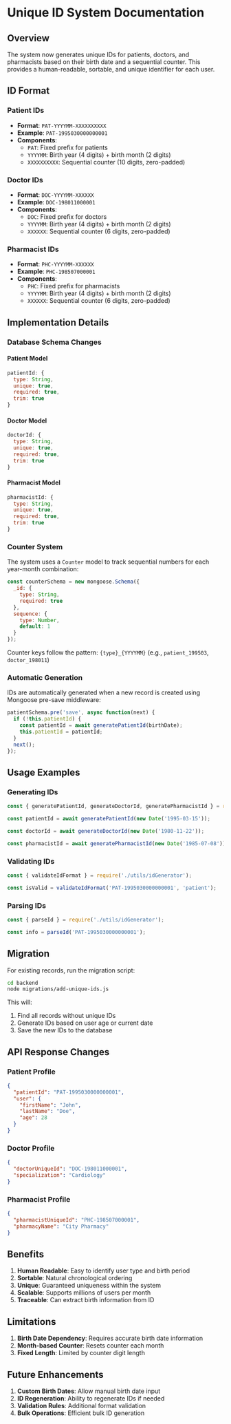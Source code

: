 # Unique ID System Documentation

## Overview

The system now generates unique IDs for patients, doctors, and pharmacists based on their birth date and a sequential counter. This provides a human-readable, sortable, and unique identifier for each user.

## ID Format

### Patient IDs
- **Format**: `PAT-YYYYMM-XXXXXXXXXX`
- **Example**: `PAT-1995030000000001`
- **Components**:
  - `PAT`: Fixed prefix for patients
  - `YYYYMM`: Birth year (4 digits) + birth month (2 digits)
  - `XXXXXXXXXX`: Sequential counter (10 digits, zero-padded)

### Doctor IDs
- **Format**: `DOC-YYYYMM-XXXXXX`
- **Example**: `DOC-198011000001`
- **Components**:
  - `DOC`: Fixed prefix for doctors
  - `YYYYMM`: Birth year (4 digits) + birth month (2 digits)
  - `XXXXXX`: Sequential counter (6 digits, zero-padded)

### Pharmacist IDs
- **Format**: `PHC-YYYYMM-XXXXXX`
- **Example**: `PHC-198507000001`
- **Components**:
  - `PHC`: Fixed prefix for pharmacists
  - `YYYYMM`: Birth year (4 digits) + birth month (2 digits)
  - `XXXXXX`: Sequential counter (6 digits, zero-padded)

## Implementation Details

### Database Schema Changes

#### Patient Model
```javascript
patientId: {
  type: String,
  unique: true,
  required: true,
  trim: true
}
```

#### Doctor Model
```javascript
doctorId: {
  type: String,
  unique: true,
  required: true,
  trim: true
}
```

#### Pharmacist Model
```javascript
pharmacistId: {
  type: String,
  unique: true,
  required: true,
  trim: true
}
```

### Counter System

The system uses a `Counter` model to track sequential numbers for each year-month combination:

```javascript
const counterSchema = new mongoose.Schema({
  _id: {
    type: String,
    required: true
  },
  sequence: {
    type: Number,
    default: 1
  }
});
```

Counter keys follow the pattern: `{type}_{YYYYMM}` (e.g., `patient_199503`, `doctor_198011`)

### Automatic Generation

IDs are automatically generated when a new record is created using Mongoose pre-save middleware:

```javascript
patientSchema.pre('save', async function(next) {
  if (!this.patientId) {
    const patientId = await generatePatientId(birthDate);
    this.patientId = patientId;
  }
  next();
});
```

## Usage Examples

### Generating IDs

```javascript
const { generatePatientId, generateDoctorId, generatePharmacistId } = require('./utils/idGenerator');

const patientId = await generatePatientId(new Date('1995-03-15'));

const doctorId = await generateDoctorId(new Date('1980-11-22'));

const pharmacistId = await generatePharmacistId(new Date('1985-07-08'));
```

### Validating IDs

```javascript
const { validateIdFormat } = require('./utils/idGenerator');

const isValid = validateIdFormat('PAT-1995030000000001', 'patient');
```

### Parsing IDs

```javascript
const { parseId } = require('./utils/idGenerator');

const info = parseId('PAT-1995030000000001');

```

## Migration

For existing records, run the migration script:

```bash
cd backend
node migrations/add-unique-ids.js
```

This will:
1. Find all records without unique IDs
2. Generate IDs based on user age or current date
3. Save the new IDs to the database

## API Response Changes

### Patient Profile
```json
{
  "patientId": "PAT-1995030000000001",
  "user": {
    "firstName": "John",
    "lastName": "Doe",
    "age": 28
  }
}
```

### Doctor Profile
```json
{
  "doctorUniqueId": "DOC-198011000001",
  "specialization": "Cardiology"
}
```

### Pharmacist Profile
```json
{
  "pharmacistUniqueId": "PHC-198507000001",
  "pharmacyName": "City Pharmacy"
}
```

## Benefits

1. **Human Readable**: Easy to identify user type and birth period
2. **Sortable**: Natural chronological ordering
3. **Unique**: Guaranteed uniqueness within the system
4. **Scalable**: Supports millions of users per month
5. **Traceable**: Can extract birth information from ID

## Limitations

1. **Birth Date Dependency**: Requires accurate birth date information
2. **Month-based Counter**: Resets counter each month
3. **Fixed Length**: Limited by counter digit length

## Future Enhancements

1. **Custom Birth Dates**: Allow manual birth date input
2. **ID Regeneration**: Ability to regenerate IDs if needed
3. **Validation Rules**: Additional format validation
4. **Bulk Operations**: Efficient bulk ID generation 